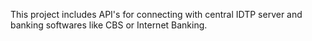 This project includes API's for connecting with central IDTP server and banking softwares like CBS or Internet Banking.
